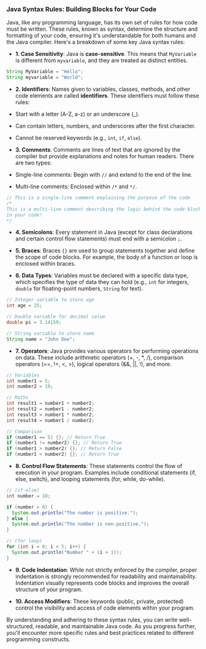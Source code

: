 ### Java Syntax Rules: Building Blocks for Your Code
Java, like any programming language, has its own set of rules for how code must be written. These rules, known as syntax, determine the structure and formatting of your code, ensuring it's understandable for both humans and the Java compiler. Here's a breakdown of some key Java syntax rules:

- **1. Case Sensitivity**: Java is **case-sensitive**. This means that `MyVariable` is different from `myvariable`, and they are treated as distinct entities.

```java
String MyVariable = "Hello";
String myvariable = "World";
```

- **2. Identifiers**: Names given to variables, classes, methods, and other code elements are called **identifiers**. These identifiers must follow these rules:
 - Start with a letter (A-Z, a-z) or an underscore (_).
 - Can contain letters, numbers, and underscores after the first character.
 - Cannot be reserved keywords (e.g., `int`, `if`, `else`).

- **3. Comments**: Comments are lines of text that are ignored by the compiler but provide explanations and notes for human readers. There are two types:
 - Single-line comments: Begin with `//` and extend to the end of the line.
 - Multi-line comments: Enclosed within `/*` and `*/`.
 
 ```java
// This is a single-line comment explaining the purpose of the code
/*
This is a multi-line comment describing the logic behind the code block
in your code!
*/
```
 
- **4. Semicolons**: Every statement in Java (except for class declarations and certain control flow statements) must end with a semicolon `;`.

- **5. Braces**: Braces `{}` are used to group statements together and define the scope of code blocks. For example, the body of a function or loop is enclosed within braces.

- **6. Data Types**: Variables must be declared with a specific data type, which specifies the type of data they can hold (e.g., `int` for integers, `double` for floating-point numbers, `String` for text).

```java
// Integer variable to store age
int age = 25;

// Double variable for decimal value
double pi = 3.14159;

// String variable to store name
String name = "John Doe";
```

- **7. Operators**: Java provides various operators for performing operations on data. These include arithmetic operators (+, -, *, /), comparison operators (==, !=, <, >), logical operators (&&, ||, !), and more.

```java
// Variables
int number1 = 5;
int number2 = 10;

// Maths
int result1 = number1 + number2;
int result2 = number1 - number2;
int result3 = number1 * number2;
int result4 = number1 / number2;

// Comparison
if (number1 == 5) {}; // Return True
if (number1 != number2) {}; // Return True
if (number1 > number2) {}; // Return False
if (number1 < number2) {}; // Return True
```

- **8. Control Flow Statements**: These statements control the flow of execution in your program. Examples include conditional statements (if, else, switch), and looping statements (for, while, do-while).

```java
// (if-else)
int number = 10;

if (number > 0) {
  System.out.println("The number is positive.");
} else {
  System.out.println("The number is non-positive.");
}
```

```java
// (for loop)
for (int i = 0; i < 5; i++) {
  System.out.println("Number " + (i + 1));
}
```

- **9. Code Indentation**: While not strictly enforced by the compiler, proper indentation is strongly recommended for readability and maintainability. Indentation visually represents code blocks and improves the overall structure of your program.

- **10. Access Modifiers**: These keywords (public, private, protected) control the visibility and access of code elements within your program.

By understanding and adhering to these syntax rules, you can write well-structured, readable, and maintainable Java code. As you progress further, you'll encounter more specific rules and best practices related to different programming constructs.